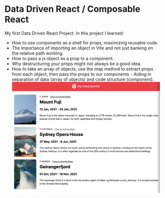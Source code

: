 # Data Driven React / Composable React
My first Data Driven React Project. In this project I learned:
* How to use components as a shell for props, maximizing reusable code.
* The importance of importing an object in Vite and not just banking on the relative path working. 
* How to pass a js object as a prop to a component. 
* Why destructuring your props might not always be a good idea.
* How to take an array of objects, use the map method to extract props from each object, then pass the props to our components - Aiding in separation of data (array of objects) and code structure (component).
![how the site looks](image.png)
